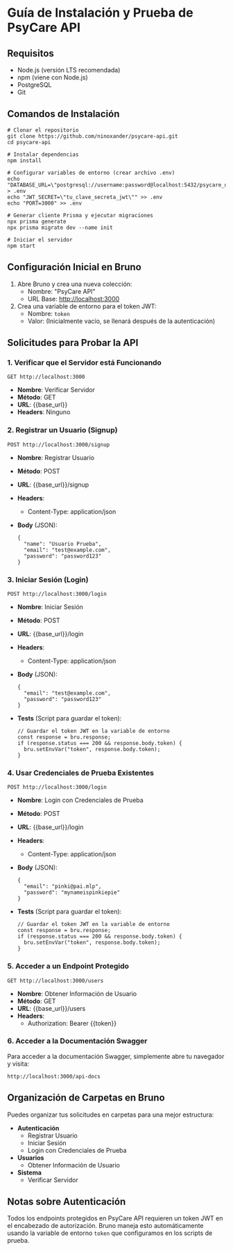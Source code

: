 
# Guía de Instalación y Prueba de PsyCare API

## Requisitos

-   Node.js (versión LTS recomendada)
-   npm (viene con Node.js)
-   PostgreSQL
-   Git

## Comandos de Instalación

```
# Clonar el repositorio  
git clone https://github.com/ninoxander/psycare-api.git  
cd psycare-api  
  
# Instalar dependencias  
npm install  
  
# Configurar variables de entorno (crear archivo .env)  
echo "DATABASE_URL=\"postgresql://username:password@localhost:5432/psycare_db\"" > .env  
echo "JWT_SECRET=\"tu_clave_secreta_jwt\"" >> .env  
echo "PORT=3000" >> .env  
  
# Generar cliente Prisma y ejecutar migraciones  
npx prisma generate  
npx prisma migrate dev --name init  
  
# Iniciar el servidor  
npm start
```

## Configuración Inicial en Bruno

1.  Abre Bruno y crea una nueva colección:
    -   Nombre: "PsyCare API"
    -   URL Base:  [http://localhost:3000](http://localhost:3000/)
2.  Crea una variable de entorno para el token JWT:
    -   Nombre:  `token`
    -   Valor: (Inicialmente vacío, se llenará después de la autenticación)

## Solicitudes para Probar la API

### 1. Verificar que el Servidor está Funcionando

```
GET http://localhost:3000  

```

-   **Nombre**: Verificar Servidor
-   **Método**: GET
-   **URL**: {{base_url}}
-   **Headers**: Ninguno

### 2. Registrar un Usuario (Signup)

```
POST http://localhost:3000/signup  

```

-   **Nombre**: Registrar Usuario
-   **Método**: POST
-   **URL**: {{base_url}}/signup
-   **Headers**:
    -   Content-Type: application/json
-   **Body**  (JSON):
    
    ```
    {  
      "name": "Usuario Prueba",  
      "email": "test@example.com",  
      "password": "password123"  
    }
    ```
    

### 3. Iniciar Sesión (Login)

```
POST http://localhost:3000/login  

```

-   **Nombre**: Iniciar Sesión
-   **Método**: POST
-   **URL**: {{base_url}}/login
-   **Headers**:
    -   Content-Type: application/json
-   **Body**  (JSON):
    
    ```
    {  
      "email": "test@example.com",  
      "password": "password123"  
    }
    ```
    
-   **Tests**  (Script para guardar el token):
    
    ```
    // Guardar el token JWT en la variable de entorno  
    const response = bru.response;  
    if (response.status === 200 && response.body.token) {  
      bru.setEnvVar("token", response.body.token);  
    }
    ```
    

### 4. Usar Credenciales de Prueba Existentes

```
POST http://localhost:3000/login  

```

-   **Nombre**: Login con Credenciales de Prueba
-   **Método**: POST
-   **URL**: {{base_url}}/login
-   **Headers**:
    -   Content-Type: application/json
-   **Body**  (JSON):
    
    ```
    {  
      "email": "pinki@pai.mlp",  
      "password": "mynameispinkiepie"  
    }
    ```
    
-   **Tests**  (Script para guardar el token):
    
    ```
    // Guardar el token JWT en la variable de entorno  
    const response = bru.response;  
    if (response.status === 200 && response.body.token) {  
      bru.setEnvVar("token", response.body.token);  
    }
    ```
    

### 5. Acceder a un Endpoint Protegido

```
GET http://localhost:3000/users  

```

-   **Nombre**: Obtener Información de Usuario
-   **Método**: GET
-   **URL**: {{base_url}}/users
-   **Headers**:
    -   Authorization: Bearer {{token}}

### 6. Acceder a la Documentación Swagger

Para acceder a la documentación Swagger, simplemente abre tu navegador y visita:

```
http://localhost:3000/api-docs  

```

## Organización de Carpetas en Bruno

Puedes organizar tus solicitudes en carpetas para una mejor estructura:

-   **Autenticación**
    -   Registrar Usuario
    -   Iniciar Sesión
    -   Login con Credenciales de Prueba
-   **Usuarios**
    -   Obtener Información de Usuario
-   **Sistema**
    -   Verificar Servidor

## Notas sobre Autenticación

Todos los endpoints protegidos en PsyCare API requieren un token JWT en el encabezado de autorización. 
Bruno maneja esto automáticamente usando la variable de entorno  `token`  que configuramos en los scripts 
de prueba.